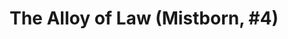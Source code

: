 ---
layout: book
title: "The Alloy of Law (Mistborn, #4)"
author_first_name: "Brandon Sanderson"
author_last_name: "Sanderson"
cover_url: "/assets/images/book-cover-placeholder.jpg"
year: 2023
---